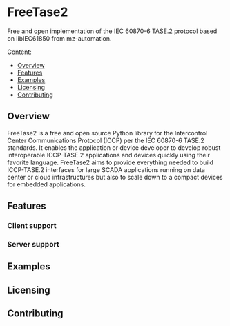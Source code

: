 # FreeTase2
Free and open implementation of the IEC 60870-6 TASE.2 protocol based on libIEC61850 from mz-automation.

Content:

* [Overview](#overview)
* [Features](#features)
* [Examples](#examples)
* [Licensing](#commercial-licenses-and-support)
* [Contributing](#contributing)

## Overview
FreeTase2 is a free and open source Python library for the Intercontrol Center Communications Protocol (ICCP) per the IEC 60870-6 TASE.2 standards. It enables the application or device developer to develop robust interoperable ICCP-TASE.2 applications and devices quickly using their favorite language. FreeTase2 aims to provide everything needed to build ICCP-TASE.2 interfaces for large SCADA applications running on data center or cloud infrastructures but also to scale down to a compact devices for embedded applications.

## Features
### Client support
### Server support
## Examples
## Licensing
## Contributing



